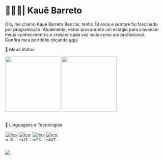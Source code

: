 <h1><strong>👨🏻‍💻| Kauê Barreto</strong></h1>
<p>Olá, me chamo Kauê Barreto Benicio, tenho 19 anos e sempre fui fascinado por programação. Atualmente, estou procurando um estágio para alavancar meus conhecimentos e crescer cada vez mais como um profissional. Confira meu portifólio clicando <a href="https://kaue-barreto.com">aqui</a></p>

<p>🤖 Meus Status</p>
<div><!--Status do Github-->
  <img height="180em" src="https://github-readme-stats.vercel.app/api?username=KaueDeveloper&show_icons=true&theme=github_dark">
  <img height="180em" src="https://github-readme-stats.vercel.app/api/top-langs/?username=anuraghazra&layout=compact">
</div>

<div style="display: inline-block"><br><!--Linguagens que eu domino-->
  <p>🤖 Linguagens e Tecnologias</p>
  <img align="center" alt="iconJS" height="30em" width="40em" src="https://cdn.jsdelivr.net/gh/devicons/devicon@latest/icons/javascript/javascript-original.svg"/>
  <img align="center" alt="iconHTML" height="30em" width="40em" src="https://cdn.jsdelivr.net/gh/devicons/devicon@latest/icons/html5/html5-original.svg"/>
  <img align="center" alt="iconCSS" height="30em" width="40em" src="https://cdn.jsdelivr.net/gh/devicons/devicon@latest/icons/css3/css3-original.svg"/>
  <img align="center" alt="iconGIT" height="30em" width="40em" src="https://cdn.jsdelivr.net/gh/devicons/devicon@latest/icons/git/git-original.svg" />
</div>

##

<div><!--Redes sociais-->
  <a href="https://www.instagram.com/eu_kauebarreto/?next=%2F" target="_blank"><img src="https://img.shields.io/badge/Instagram-E4405F?style=for-the-badge&logo=instagram&logoColor=white" target="_blank"></a>
</div>
